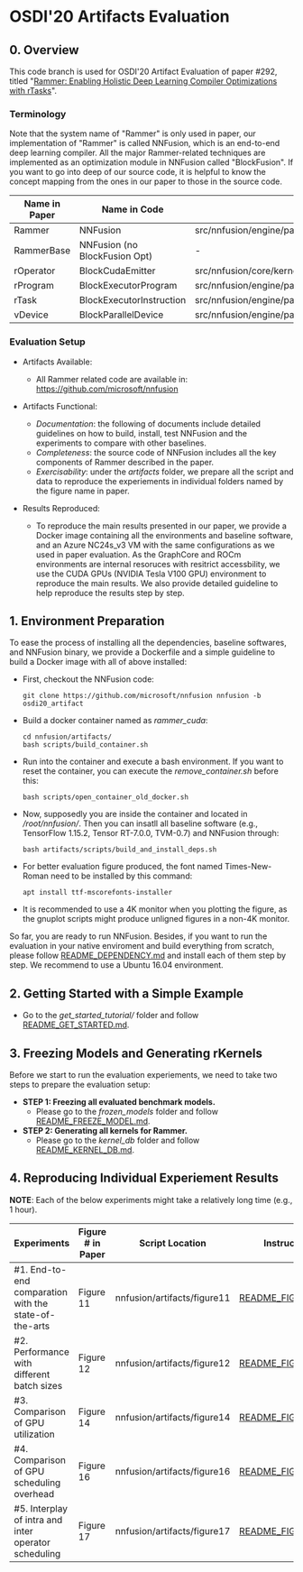 # OSDI'20 Artifacts Evaluation

## 0. Overview
  This code branch is used for OSDI'20 Artifact Evaluation of paper #292, titled "[Rammer: Enabling Holistic Deep Learning Compiler Optimizations with rTasks](https://www.usenix.org/conference/osdi20/presentation/ma)". 

### Terminology
Note that the system name of "Rammer" is only used in paper, our implementation of "Rammer" is called NNFusion, which is an end-to-end deep learning compiler. All the major Rammer-related techniques are implemented as an optimization module in NNFusion called "BlockFusion". If you want to go into deep of our source code, it is helpful to know the concept mapping from the ones in our paper to those in the source code.

| Name in Paper   | Name in Code |  Source File |
| -----------     | -----------  |  ----------- |                
| Rammer          | NNFusion     |  src/nnfusion/engine/pass/graph/blockfusion/            |
| RammerBase      | NNFusion (no BlockFusion Opt)  | -
| rOperator       | BlockCudaEmitter | src/nnfusion/core/kernels/cuda_gpu/cuda_emitter.hpp |
| rProgram        | BlockExecutorProgram | src/nnfusion/engine/pass/graph/blockfusion/common.hpp |
| rTask           | BlockExecutorInstruction | src/nnfusion/engine/pass/graph/blockfusion/common.hpp |
| vDevice         | BlockParallelDevice | src/nnfusion/engine/pass/graph/blockfusion/block_parallel_device.hpp |

### Evaluation Setup

- Artifacts Available: 
    - All Rammer related code are available in: https://github.com/microsoft/nnfusion

- Artifacts Functional:
    - *Documentation*: the following of documents include detailed guidelines on how to build, install, test NNFusion and the experiments to compare with other baselines.
    - *Completeness*: the source code of NNFusion includes all the key components of Rammer described in the paper.
    - *Exercisability*: under the *artifacts* folder, we prepare all the script and data to reproduce the experiements in individual folders named by the figure name in paper.

- Results Reproduced:
    - To reproduce the main results presented in our paper, we provide a Docker image containing all the environments and baseline software, and an Azure NC24s_v3 VM with the same configurations as we used in paper evaluation. As the GraphCore and ROCm environments are internal resoruces with resitrict accessbility, we use the CUDA GPUs (NVIDIA Tesla V100 GPU) environment to reproduce the main results. We also provide detailed guideline to help reproduce the results step by step.


## 1. Environment Preparation

To ease the process of installing all the dependencies, baseline softwares, and NNFusion binary, we provide a Dockerfile and a simple guideline to build a Docker image with all of above installed:

* First, checkout the NNFusion code:
    ```
    git clone https://github.com/microsoft/nnfusion nnfusion -b osdi20_artifact
    ```
* Build a docker container named as *rammer_cuda*:
    ```
    cd nnfusion/artifacts/
    bash scripts/build_container.sh
    ```
* Run into the container and execute a bash environment. If you want to reset the container, you can execute the *remove_container.sh* before this:
    ```
    bash scripts/open_container_old_docker.sh
    ```
* Now, supposedly you are inside the container and located in */root/nnfusion/*. Then you can insatll all baseline software (e.g., TensorFlow 1.15.2, Tensor RT-7.0.0, TVM-0.7) and NNFusion through:
    ```
    bash artifacts/scripts/build_and_install_deps.sh
    ```
* For better evaluation figure produced, the font named Times-New-Roman need to be installed by this command:
    ```
    apt install ttf-mscorefonts-installer
    ```
* It is recommended to use a 4K monitor when you plotting the figure, as the gnuplot scripts might produce unligned figures in a non-4K monitor.

So far, you are ready to run NNFusion. Besides, if you want to run the evaluation in your native enviroment and build everything from scratch, please follow [README_DEPENDENCY.md](README_DEPENDENCY.md) and install each of them step by step. We recommend to use a Ubuntu 16.04 environment.

## 2. Getting Started with a Simple Example

 - Go to the *get_started_tutorial/* folder and follow [README_GET_STARTED.md](get_started_tutorial/README_GET_STARTED.md).

## 3. Freezing Models and Generating rKernels

Before we start to run the evaluation experiements, we need to take two steps to prepare the evaluation setup:
 - **STEP 1: Freezing all evaluated benchmark models.** 
     - Please go to the *frozen_models* folder and follow [README_FREEZE_MODEL.md](frozen_models/README_FREEZE_MODEL.md).
 - **STEP 2: Generating all kernels for Rammer.** 
     - Please go to the *kernel_db* folder and follow [README_KERNEL_DB.md](kernel_db/README_KERNEL_DB.md).

## 4. Reproducing Individual Experiement Results
**NOTE**: Each of the below experiments might take a relatively long time (e.g., 1 hour).

| Experiments   | Figure # in Paper |  Script Location | Instructions | 
| -----------     | -----------  |  ----------- |    ----------- |              
| #1. End-to-end comparation with the state-of-the-arts  | Figure 11 | nnfusion/artifacts/figure11 | [README_FIGURE11.md](figure11/README_FIGURE11.md) |
| #2. Performance with different batch sizes | Figure 12 | nnfusion/artifacts/figure12 | [README_FIGURE12.md](figure12/README_FIGURE12.md) |
| #3. Comparison of GPU utilization | Figure 14 | nnfusion/artifacts/figure14 | [README_FIGURE14.md](figure14/README_FIGURE14.md) |
| #4. Comparison of GPU scheduling overhead | Figure 16 | nnfusion/artifacts/figure16 | [README_FIGURE16.md](figure16/README_FIGURE16.md) |
| #5. Interplay of intra and inter operator scheduling | Figure 17 | nnfusion/artifacts/figure17 | [README_FIGURE17.md](figure17/README_FIGURE17.md) |
